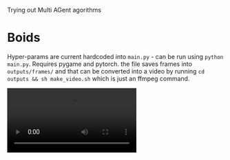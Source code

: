 Trying out Multi AGent agorithms

# Boids
Hyper-params are current hardcoded into `main.py` - can be run using `python main.py`. Requires pygame and pytorch.
the file saves frames into `outputs/frames/` and that can be converted into a video by running `cd outputs && sh make_video.sh` which is just an ffmpeg command.

![](boids/outputs/output.mp4)
